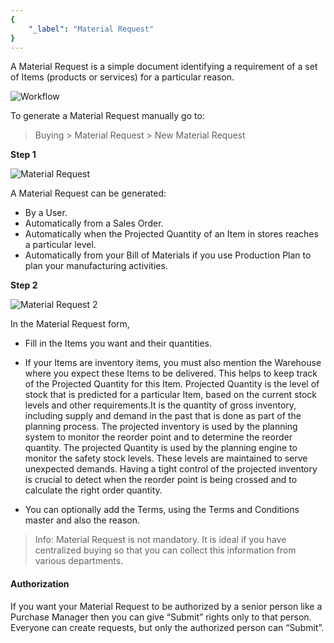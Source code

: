 ```yaml
---
{
	"_label": "Material Request"
}
---
```

A Material Request is a simple document identifying a requirement of a set of Items (products or services) for a particular reason.


![Workflow](img/material-request-workflow.jpg)




To generate a Material Request manually go to:

> Buying > Material Request > New Material Request

**Step 1**

![Material Request](img/material-request-1.png)




A Material Request can be generated:

- By a User.
- Automatically from a Sales Order.
- Automatically when the Projected Quantity of an Item in stores reaches a particular level.
- Automatically from your Bill of Materials if you use Production Plan to plan your manufacturing activities.

**Step 2**

![Material Request 2](img/material-request-2.png)




In the Material Request form, 

- Fill in the Items you want and their quantities.

- If your Items are inventory items, you must also mention the Warehouse where you expect these Items to be delivered. This helps to keep track of the Projected Quantity for this Item. Projected Quantity is the level of stock that is predicted for a particular Item, based on the current stock levels and other requirements.It is the quantity of gross inventory, including supply and demand in the past that is done as part of the planning process. The projected inventory is used by the planning system to monitor the reorder point and to determine the reorder quantity. The projected Quantity is used by the planning engine to monitor the safety stock levels. These levels are maintained to serve unexpected demands. Having a tight control of the projected inventory is crucial to detect when the reorder point is being crossed and to calculate the right order quantity.


- You can optionally add the Terms, using the Terms and Conditions master and also the reason.


> Info: Material Request is not mandatory. It is ideal if you have centralized buying so that you can collect this information from various departments.

#### Authorization

If you want your Material Request to be authorized by a senior person like a Purchase Manager then you can give “Submit” rights only to that person. Everyone can create requests, but only the authorized person can “Submit”.